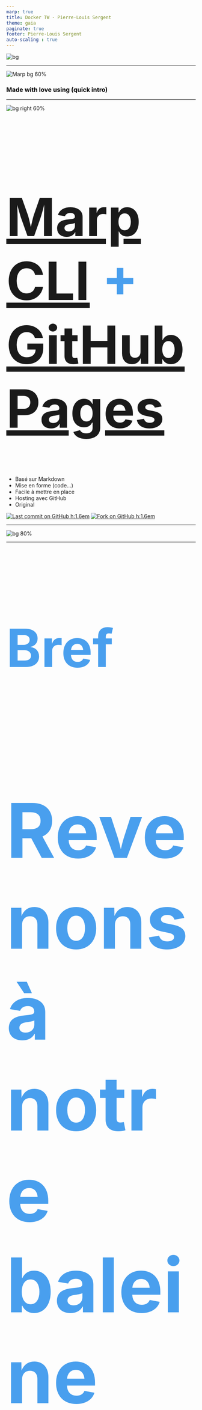 ```yaml
---
marp: true
title: Docker TW - Pierre-Louis Sergent
theme: gaia
paginate: true
footer: Pierre-Louis Sergent
auto-scaling : true
---
```


![bg](./assets/docker.jpg)

---

![Marp bg 60%](https://raw.githubusercontent.com/marp-team/marp/master/marp.png)
### Made with love using (quick intro)

---

![bg right 60%](https://icongr.am/octicons/mark-github.svg)

# <!--fit--> [Marp CLI](https://github.com/marp-team/marp-cli) + [GitHub Pages](https://github.com/pages)

- Basé sur Markdown
- Mise en forme (code...)
- Facile à mettre en place
- Hosting avec GitHub
- Original

[![Last commit on GitHub h:1.6em](https://img.shields.io/github/last-commit/plsergent/technological_watch)](https://github.com/plsergent/technological_watch)
[![Fork on GitHub h:1.6em](https://img.shields.io/github/forks/yhatt/marp-cli-example?label=Fork&style=social)](https://github.com/yhatt/marp-cli-example)

---

![bg 80%](./assets/sc.png)

---

# Bref

## Revenons à notre baleine

<style scoped>h2 { color: #499FEE; }</style>

---

# Docker définition

- ***PaaS*** : plateform as a service
- qui délivre entre autre un logiciel ...
- permettant de lancer des applications dans des **conteneurs** ...
- ... en s'appuyant sur le *Docker Engine*

#### C'est quoi un conteneur (container in anglich)?

<style scoped>h4 { color: #499FEE; }</style>

---

![bg 70%](./assets/container.jpg)

---

![bg 80%](./assets/vm_container.png)

---

# <!--fit--> Ça sert à quoi tout ça ?
## 🤔

<style scoped>h2 { font-size: 200px; }</style>

---

# Debug your app, not your environment
### Securely build, share and run any application, anywhere

- Déploiement
- Environnement transportable, unique
- Architecture en microservices
- Environnement développement

<style scoped>
    h1 { color: #499FEE; }
    h3 { color: black; }
</style>

---

# Getting started
- Installer **docker** et **docker-compose** (on verra ça plus tard)
- Deux commandes à connaître :
    - ```docker build```
    - ```docker run```

---

## Dockerfile

```
FROM ubuntu:16.04
RUN apt-get update -y && \
    apt-get install -y python-pip python-dev

COPY ./requirements.txt /app/requirements.txt

WORKDIR /app

RUN pip install -r requirements.txt

COPY . /app

ENTRYPOINT [ "python" ]
CMD [ "app.py" ]
```

---

### Ensuite :

```docker build -t flask-tutorial:latest .```
```docker run -d -p 5000:5000 flask-tutorial```

## Et bim ça tourne sur le port 5000

# :ok_hand:

<style scoped>
h2 { color: #499FEE; }
h1 {font-size: 140px}
</style>

---

# Docker Hub

![bg 90%](./assets/docker_hub.png)

---

![bg 90%](./assets/docker-compose.png)

---

```yaml
version: '3'
services:
  web:
    build: .
    ports:
      - "8000:80"
    volumes:
      - ./src/:/app
    links:
      - mongodb
  
  mongodb: 
    image: mongo:latest
    container_name: "mongodb_blog"
    environment:
      - MONGO_DATA_DIR=/data/db
      - MONGO_LOG_DIR=/dev/null
    volumes:
      - ./data/db:/data/db
    ports:
      - 27017:27017
```

---

```docker compose up```
--

- Lance les conteneurs du fichier
- Établis les liens indiqués entre les conteneurs
- Application qui tourne sur le port 8000

---

# Aller plus loin
- Ansible
- Chef
- Vagrant
- Jenkins
- Kubernetes
- ...

![bg right 70%](./assets/kubernetes.png)

---

### Created by Pierre-Louis Sergent ([@plsergent](https://github.com/plsergent))

- https://www.docker.com/
- https://www.wikiwand.com/en/Docker_(software)
- https://blog.netapp.com/blogs/containers-vs-vms/
- https://techcrunch.com/2019/04/30/docker-updates-focus-on-simplifying-life-for-developers/